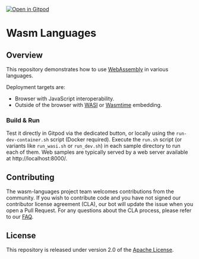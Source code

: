 [![Open in Gitpod](https://gitpod.io/button/open-in-gitpod.svg)](https://gitpod.io/#https://github.com/vmware-wasmstack/wasm-languages)

# Wasm Languages

## Overview

This repository demonstrates how to use [WebAssembly](https://webassembly.org/) in various languages.

Deployment targets are:
 - Browser with JavaScript interoperability.
 - Outside of the browser with [WASI](https://wasi.dev/) or [Wasmtime](https://wasmtime.dev/) embedding.

### Build & Run

Test it directly in Gitpod via the dedicated button, or locally using the `run-dev-container.sh` script (Docker required). Execute the `run.sh` script (or variants like `run_wasi.sh` or `run_dev.sh`) in each sample directory to run each of them. Web samples are typically served by a web server available at http://localhost:8000/.

## Contributing

The wasm-languages project team welcomes contributions from the community. If you wish to contribute code and you have not signed
our contributor license agreement (CLA), our bot will update the issue when you open a Pull Request.
For any questions about the CLA process, please refer to our [FAQ](https://cla.vmware.com/faq).

## License

This repository is released under version 2.0 of the [Apache License](https://www.apache.org/licenses/LICENSE-2.0).
